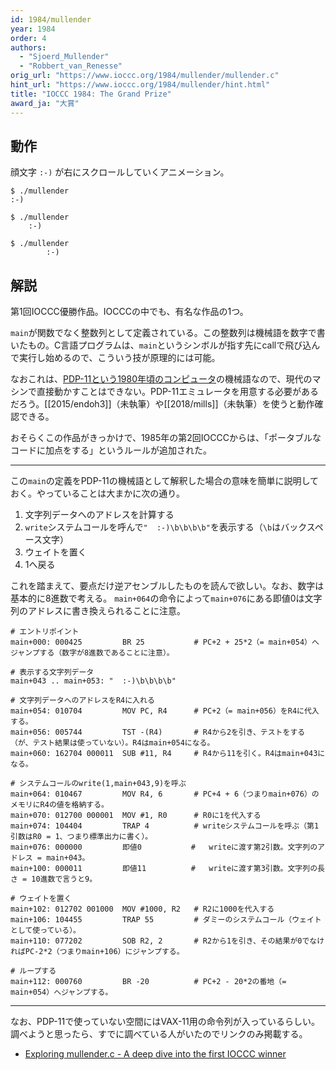```yaml
---
id: 1984/mullender
year: 1984
order: 4
authors:
  - "Sjoerd_Mullender"
  - "Robbert_van_Renesse"
orig_url: "https://www.ioccc.org/1984/mullender/mullender.c"
hint_url: "https://www.ioccc.org/1984/mullender/hint.html"
title: "IOCCC 1984: The Grand Prize"
award_ja: "大賞"
---
```


## 動作

顔文字 `:-)` が右にスクロールしていくアニメーション。

```
$ ./mullender
:-)
```

```
$ ./mullender
    :-)
```

```
$ ./mullender
        :-)
```

## 解説

第1回IOCCC優勝作品。IOCCCの中でも、有名な作品の1つ。

`main`が関数でなく整数列として定義されている。この整数列は機械語を数字で書いたもの。C言語プログラムは、`main`というシンボルが指す先にcallで飛び込んで実行し始めるので、こういう技が原理的には可能。

なおこれは、[PDP-11という1980年頃のコンピュータ](https://ja.wikipedia.org/wiki/PDP-11)の機械語なので、現代のマシンで直接動かすことはできない。PDP-11エミュレータを用意する必要があるだろう。[[2015/endoh3]]（未執筆）や[[2018/mills]]（未執筆）を使うと動作確認できる。

おそらくこの作品がきっかけで、1985年の第2回IOCCCからは、「ポータブルなコードに加点をする」というルールが追加された。

---

この`main`の定義をPDP-11の機械語として解釈した場合の意味を簡単に説明しておく。やっていることは大まかに次の通り。

1. 文字列データへのアドレスを計算する
2. `write`システムコールを呼んで`"  :-)\b\b\b\b"`を表示する（`\b`はバックスペース文字）
3. ウェイトを置く
4. 1へ戻る

これを踏まえて、要点だけ逆アセンブルしたものを読んで欲しい。なお、数字は基本的に8進数で考える。
`main+064`の命令によって`main+076`にある即値0は文字列のアドレスに書き換えられることに注意。

```
# エントリポイント
main+000: 000425         BR 25           # PC+2 + 25*2（= main+054）へジャンプする（数字が8進数であることに注意）。

# 表示する文字列データ
main+043 .. main+053: "  :-)\b\b\b\b"

# 文字列データへのアドレスをR4に入れる
main+054: 010704         MOV PC, R4      # PC+2（= main+056）をR4に代入する。
main+056: 005744         TST -(R4)       # R4から2を引き、テストをする（が、テスト結果は使っていない）。R4はmain+054になる。
main+060: 162704 000011  SUB #11, R4     # R4から11を引く。R4はmain+043になる。

# システムコールのwrite(1,main+043,9)を呼ぶ
main+064: 010467         MOV R4, 6       # PC+4 + 6（つまりmain+076）のメモリにR4の値を格納する。
main+070: 012700 000001  MOV #1, R0      # R0に1を代入する
main+074: 104404         TRAP 4          # writeシステムコールを呼ぶ（第1引数はR0 = 1、つまり標準出力に書く）。
main+076: 000000         即値0           #   writeに渡す第2引数。文字列のアドレス = main+043。
main+100: 000011         即値11          #   writeに渡す第3引数。文字列の長さ = 10進数で言うと9。

# ウェイトを置く
main+102: 012702 001000  MOV #1000, R2   # R2に1000を代入する
main+106: 104455         TRAP 55         # ダミーのシステムコール（ウェイトとして使っている）。
main+110: 077202         SOB R2, 2       # R2から1を引き、その結果が0でなければPC-2*2（つまりmain+106）にジャンプする。

# ループする
main+112: 000760         BR -20          # PC+2 - 20*2の番地（= main+054）へジャンプする。
```

---

なお、PDP-11で使っていない空間にはVAX-11用の命令列が入っているらしい。
調べようと思ったら、すでに調べている人がいたのでリンクのみ掲載する。

* [Exploring mullender.c - A deep dive into the first IOCCC winner](https://lainsystems.com/posts/exploring-mullender-dot-c/)
